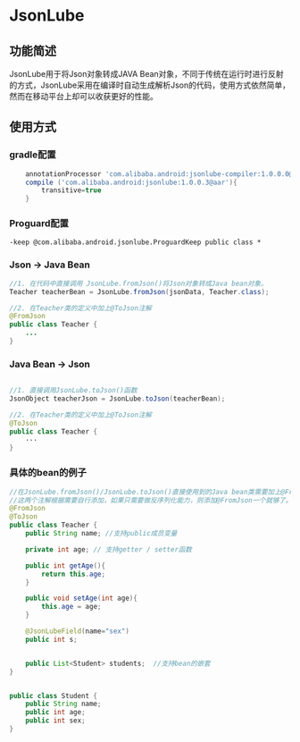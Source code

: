 # JsonLube

## 功能简述
JsonLube用于将Json对象转成JAVA Bean对象，不同于传统在运行时进行反射的方式，JsonLube采用在编译时自动生成解析Json的代码，使用方式依然简单，然而在移动平台上却可以收获更好的性能。

## 使用方式
### gradle配置
```gradle
    annotationProcessor 'com.alibaba.android:jsonlube-compiler:1.0.0.0@jar'
    compile ('com.alibaba.android:jsonlube:1.0.0.3@aar'){
        transitive=true
    }
````

### Proguard配置
```
-keep @com.alibaba.android.jsonlube.ProguardKeep public class *
```

### Json -> Java Bean 
```java
//1. 在代码中直接调用 JsonLube.fromJson()将Json对象转成Java bean对象。
Teacher teacherBean = JsonLube.fromJson(jsonData, Teacher.class);

//2. 在Teacher类的定义中加上@ToJson注解
@FromJson
public class Teacher {
	...
}


```

### Java Bean -> Json

```java

//1. 直接调用JsonLube.toJson()函数
JsonObject teacherJson = JsonLube.toJson(teacherBean);

//2. 在Teacher类的定义中加上@ToJson注解
@ToJson
public class Teacher {
	···
}

```

### 具体的bean的例子
```java
//在JsonLube.fromJson()/JsonLube.toJson()直接使用到的Java bean类需要加上@FromJson/@ToJson注解，间接引用到的bean无需添加。
//这两个注解根据需要自行添加，如果只需要做反序列化能力，则添加@FromJson一个就够了。
@FromJson
@ToJson
public class Teacher {
	public String name; //支持public成员变量

	private int age; // 支持getter / setter函数

	public int getAge(){
		return this.age;
	}

	public void setAge(int age){
		this.age = age;
	}

	@JsonLubeField(name="sex")
	public int s;


	public List<Student> students;  //支持bean的嵌套
}


public class Student {
	public String name;
	public int age;
	public int sex;
}
```